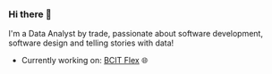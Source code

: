 ### Hi there 👋

I'm a Data Analyst by trade, passionate about software development, software design and telling stories with data!
- Currently working on: [BCIT Flex](https://github.com/jonbiemond/BCIT-Flex) 🌐

<!--
**jonbiemond/jonbiemond** is a ✨ _special_ ✨ repository because its `README.md` (this file) appears on your GitHub profile.

Here are some ideas to get you started:

- 🔭 I’m currently working on ...
- 🌱 I’m currently learning ...
- 👯 I’m looking to collaborate on ...
- 🤔 I’m looking for help with ...
- 💬 Ask me about ...
- 📫 How to reach me: ...
- 😄 Pronouns: ...
- ⚡ Fun fact: ...
-->
